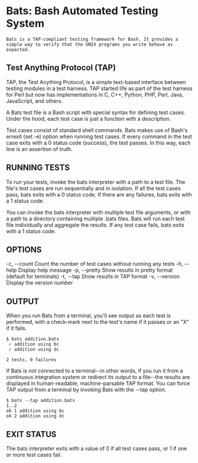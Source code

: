# Bats: Bash Automated Testing System
	Bats is a TAP-compliant testing framework for Bash. It provides a simple way to verify that the UNIX programs you write behave as expected.
	
## Test Anything Protocol (TAP)

TAP, the Test Anything Protocol, is a simple text-based interface between testing modules in a test harness. TAP started life as part of the test harness for Perl but now has implementations in C, C++, Python, PHP, Perl, Java, JavaScript, and others.

 A Bats test file is a Bash script with special syntax for defining test cases. Under the hood, each test case is just a function with a description.

Test cases consist of standard shell commands. Bats makes use of Bash's errexit (set -e) option when running test cases. If every command in the test case exits with a 0 status code (success), the test passes. In this way, each line is an assertion of truth. 
## RUNNING TESTS
To run your tests, invoke the bats interpreter with a path to a test file. The file's test cases are run sequentially and in isolation. If all the test cases pass, bats exits with a 0 status code. If there are any failures, bats exits with a 1 status code.

You can invoke the bats interpreter with multiple test file arguments, or with a path to a directory containing multiple .bats files. Bats will run each test file individually and aggregate the results. If any test case fails, bats exits with a 1 status code.  
## OPTIONS

-c, --count
    Count the number of test cases without running any tests 
-h, --help
    Display help message 
-p, --pretty
    Show results in pretty format (default for terminals) 
-t, --tap
    Show results in TAP format 
-v, --version
    Display the version number 

 
## OUTPUT
When you run Bats from a terminal, you'll see output as each test is performed, with a check-mark next to the test's name if it passes or an "X" if it fails.


    $ bats addition.bats
     ✓ addition using bc
     ✓ addition using dc

    2 tests, 0 failures

If Bats is not connected to a terminal--in other words, if you run it from a continuous integration system or redirect its output to a file--the results are displayed in human-readable, machine-parsable TAP format. You can force TAP output from a terminal by invoking Bats with the --tap option.


    $ bats --tap addition.bats
    1..2
    ok 1 addition using bc
    ok 2 addition using dc

 
## EXIT STATUS
The bats interpreter exits with a value of 0 if all test cases pass, or 1 if one or more test cases fail.  

